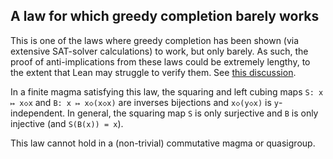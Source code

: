 ## A law for which greedy completion barely works

This is one of the laws where greedy completion has been shown (via extensive SAT-solver calculations) to work, but only barely.  As such, the proof of anti-implications from these laws could be extremely lengthy, to the extent that Lean may struggle to verify them.  See [this discussion](https://leanprover.zulipchat.com/#narrow/stream/458659-Equational/topic/1076.20!.3D.3E.203/near/476933251).

In a finite magma satisfying this law, the squaring and left cubing maps `S: x ↦ x◇x` and `B: x ↦ x◇(x◇x)` are inverses bijections and `x◇(y◇x)` is `y`-independent.  In general, the squaring map `S` is only surjective and `B` is only injective (and `S(B(x)) = x`).

This law cannot hold in a (non-trivial) commutative magma or quasigroup.
